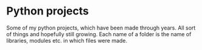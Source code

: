 # Python projects

Some of my python projects, which have been made through years. All sort of things and hopefully still growing. Each name of a folder is the name of libraries, modules etc. in which files were made.
